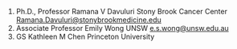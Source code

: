 
1. Ph.D., Professor Ramana V Davuluri Stony Brook Cancer Center Ramana.Davuluri@stonybrookmedicine.edu
2. Associate Professor Emily Wong UNSW e.s.wong@unsw.edu.au
3. GS Kathleen M Chen Princeton University 